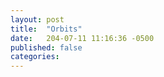```yaml
---
layout: post
title:  "Orbits"
date:   204-07-11 11:16:36 -0500
published: false
categories: 
---
```




<html>
  <body onload="init();">
    <canvas id="canvas" width="400" height="400"></canvas>
    <script type="text/javascript" src="/assets/orbital.js"></script>
  </body>
</html>
